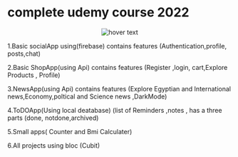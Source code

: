 # complete udemy course 2022 



<p align="center">
  <img src="https://media-exp1.licdn.com/dms/image/C4D22AQHwh4gL0kfcbw/feedshare-shrink_1280/0/1656771416832?e=1663804800&v=beta&t=k5wp412zQZCx26Cvq6E4VA3kI9PMxab6sFNX_XEfE_Q" title="hover text">
</p>

1.Basic socialApp using(firebase) contains features  (Authentication,profile, posts,chat)


2.Basic ShopApp(using Api) contains features (Register ,login, cart,Explore Products , Profile)      


3.NewsApp(using Api) contains features (Explore Egyptian and International news,Economy,poltical and Science news ,DarkMode)

4.ToDOApp(Using local deatabase) (list of Reminders ,notes , has a three parts (done, notdone,archived)

5.Small apps( Counter  and Bmi Calculater) 

6.All projects using bloc (Cubit)


